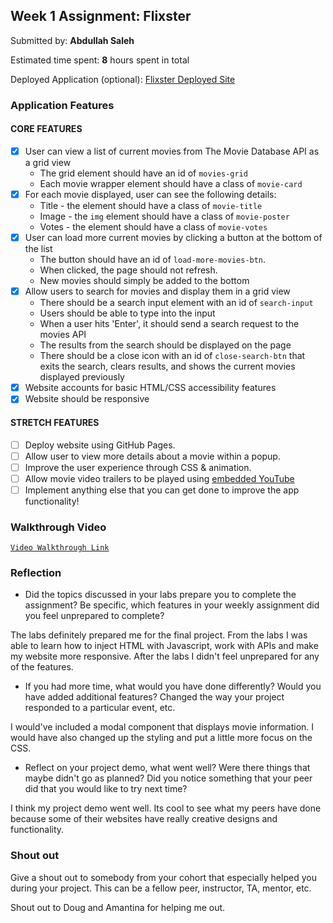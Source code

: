 ## Week 1 Assignment: Flixster

Submitted by: **Abdullah Saleh**

Estimated time spent: **8** hours spent in total

Deployed Application (optional): [Flixster Deployed Site](ADD_LINK_HERE)

### Application Features

#### CORE FEATURES

- [x] User can view a list of current movies from The Movie Database API as a grid view
  - The grid element should have an id of `movies-grid`
  - Each movie wrapper element should have a class of `movie-card`
- [x] For each movie displayed, user can see the following details:
  - Title - the element should have a class of `movie-title`
  - Image - the `img` element should have a class of `movie-poster`
  - Votes - the element should have a class of `movie-votes`
- [x] User can load more current movies by clicking a button at the bottom of the list
  - The button should have an id of `load-more-movies-btn`.
  - When clicked, the page should not refresh.
  - New movies should simply be added to the bottom
- [x] Allow users to search for movies and display them in a grid view
  - There should be a search input element with an id of `search-input`
  - Users should be able to type into the input
  - When a user hits 'Enter', it should send a search request to the movies API
  - The results from the search should be displayed on the page
  - There should be a close icon with an id of `close-search-btn` that exits the search, clears results, and shows the current movies displayed previously
- [x] Website accounts for basic HTML/CSS accessibility features
- [x] Website should be responsive

#### STRETCH FEATURES

- [ ] Deploy website using GitHub Pages. 
- [ ] Allow user to view more details about a movie within a popup.
- [ ] Improve the user experience through CSS & animation.
- [ ] Allow movie video trailers to be played using [embedded YouTube](https://support.google.com/youtube/answer/171780?hl=en)
- [ ] Implement anything else that you can get done to improve the app functionality!

### Walkthrough Video

[`Video Walkthrough Link`](http://g.recordit.co/4Drc3KkzZG.gif)

### Reflection

* Did the topics discussed in your labs prepare you to complete the assignment? Be specific, which features in your weekly assignment did you feel unprepared to complete?

The labs definitely prepared me for the final project. From the labs I was able to learn how to inject HTML with Javascript, work with APIs and make my website more responsive. After the labs I didn't feel unprepared for any of the features. 

* If you had more time, what would you have done differently? Would you have added additional features? Changed the way your project responded to a particular event, etc.
  
I would've included a modal component that displays movie information. I would have also changed up the styling and put a little more focus on the CSS. 

* Reflect on your project demo, what went well? Were there things that maybe didn't go as planned? Did you notice something that your peer did that you would like to try next time?

I think my project demo went well. Its cool to see what my peers have done because some of their websites have really creative designs and functionality.

### Shout out

Give a shout out to somebody from your cohort that especially helped you during your project. This can be a fellow peer, instructor, TA, mentor, etc.

Shout out to Doug and Amantina for helping me out. 
